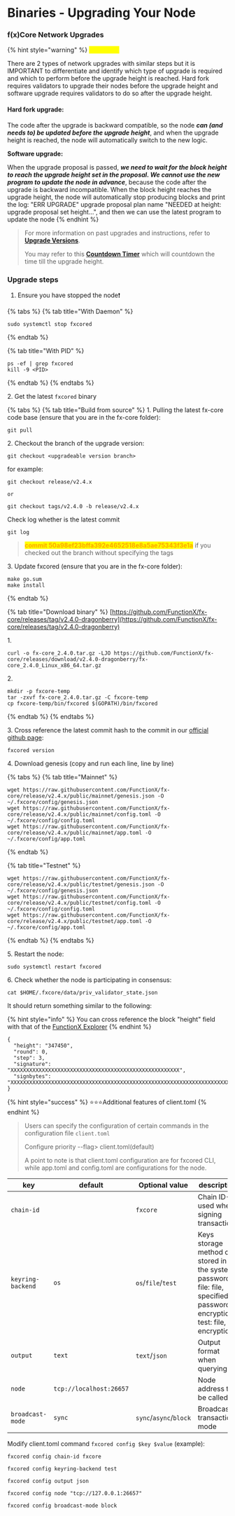 # Binaries - Upgrading Your Node

### f(x)Core Network Upgrades

{% hint style="warning" %}
<mark style="color:yellow;">**WARNING**</mark>

There are 2 types of network upgrades with similar steps but it is IMPORTANT to differentiate and identify which type of upgrade is required and which to perform before the upgrade height is reached. Hard fork requires validators to upgrade their nodes before the upgrade height and software upgrade requires validators to do so after the upgrade height.



#### **Hard fork upgrade:**

The code after the upgrade is backward compatible, so the node _**can (and needs to) be updated before the upgrade height**_, and when the upgrade height is reached, the node will automatically switch to the new logic.



**Software upgrade:**

When the upgrade proposal is passed, _**we need to wait for the block height to reach the upgrade height set in the proposal. We cannot use the new program to update the node in advance**_, because the code after the upgrade is backward incompatible. When the block height reaches the upgrade height, the node will automatically stop producing blocks and print the log: "ERR UPGRADE" upgrade proposal plan name "NEEDED at height: upgrade proposal set height...", and then we can use the latest program to update the node
{% endhint %}

> For more information on past upgrades and instructions, refer to [**Upgrade Versions**](../upgrade-versions/).
>
> You may refer to this [**Countdown Timer**](https://functionx.github.io/fx-upgrade/index.html) which will countdown the time till the upgrade height.

### Upgrade steps

1. Ensure you have stopped the node❗

{% tabs %}
{% tab title="With Daemon" %}
```
sudo systemctl stop fxcored
```
{% endtab %}

{% tab title="With PID" %}
```
ps -ef | grep fxcored
kill -9 <PID>
```
{% endtab %}
{% endtabs %}

2\. Get the latest `fxcored` binary

{% tabs %}
{% tab title="Build from source" %}
1\. Pulling the latest fx-core code base (ensure that you are in the fx-core folder):

```
git pull
```

2\. Checkout the branch of the upgrade version:

```shell
git checkout <upgradeable version branch>
```

for example:

```
git checkout release/v2.4.x

or

git checkout tags/v2.4.0 -b release/v2.4.x
```

Check log whether is the latest commit

```
git log
```

> <mark style="color:orange;">**commit 50a98ef23bffa392e4652518e8a5ae75343f3e1a**</mark> if you checked out the branch without specifying the tags

3\. Update fxcored (ensure that you are in the fx-core folder):

```
make go.sum
make install
```
{% endtab %}

{% tab title="Download binary" %}
[https://github.com/FunctionX/fx-core/releases/tag/v2.4.0-dragonberry](https://github.com/FunctionX/fx-core/releases/tag/v2.4.0-dragonberry)

1\.

```
curl -o fx-core_2.4.0.tar.gz -LJO https://github.com/FunctionX/fx-core/releases/download/v2.4.0-dragonberry/fx-core_2.4.0_Linux_x86_64.tar.gz
```

2\.

```
mkdir -p fxcore-temp
tar -zxvf fx-core_2.4.0.tar.gz -C fxcore-temp
cp fxcore-temp/bin/fxcored $(GOPATH)/bin/fxcored
```
{% endtab %}
{% endtabs %}

3\. Cross reference the latest commit hash to the commit in our [official github page](https://github.com/FunctionX/fx-core):

```
fxcored version
```

4\. Download genesis (copy and run each line, line by line)

{% tabs %}
{% tab title="Mainnet" %}
```
wget https://raw.githubusercontent.com/FunctionX/fx-core/release/v2.4.x/public/mainnet/genesis.json -O ~/.fxcore/config/genesis.json
wget https://raw.githubusercontent.com/FunctionX/fx-core/release/v2.4.x/public/mainnet/config.toml -O ~/.fxcore/config/config.toml
wget https://raw.githubusercontent.com/FunctionX/fx-core/release/v2.4.x/public/mainnet/app.toml -O ~/.fxcore/config/app.toml
```
{% endtab %}

{% tab title="Testnet" %}
```
wget https://raw.githubusercontent.com/FunctionX/fx-core/release/v2.4.x/public/testnet/genesis.json -O ~/.fxcore/config/genesis.json
wget https://raw.githubusercontent.com/FunctionX/fx-core/release/v2.4.x/public/testnet/config.toml -O ~/.fxcore/config/config.toml
wget https://raw.githubusercontent.com/FunctionX/fx-core/release/v2.4.x/public/testnet/app.toml -O ~/.fxcore/config/app.toml
```
{% endtab %}
{% endtabs %}

5\. Restart the node:

```
sudo systemctl restart fxcored
```

6\. Check whether the node is participating in consensus:

```
cat $HOME/.fxcore/data/priv_validator_state.json
```

It should return something similar to the following:

{% hint style="info" %}
You can cross reference the block "height" field with that of the [FunctionX Explorer](https://dhobyghaut-explorer.functionx.io/fxcore/blocks)
{% endhint %}

```
{
  "height": "347450",
  "round": 0,
  "step": 3,
  "signature": "XXXXXXXXXXXXXXXXXXXXXXXXXXXXXXXXXXXXXXXXXXXXXXXXXXXXXX",
  "signbytes": "XXXXXXXXXXXXXXXXXXXXXXXXXXXXXXXXXXXXXXXXXXXXXXXXXXXXXXXXXXXXXXXXXXXXXXXXXXXXXXXXXXXXXXXXXXXXXX"
}
```

{% hint style="success" %}
:star::star::star:Additional features of client.toml
{% endhint %}

> Users can specify the configuration of certain commands in the configuration file `client.toml`
>
> Configure priority --flag> client.toml(default)
>
> A point to note is that client.toml configuration are for fxcored CLI, while app.toml and config.toml are configurations for the node.

| key               | default                 | Optional value         | description                                                                                                                 |
| ----------------- | ----------------------- | ---------------------- | --------------------------------------------------------------------------------------------------------------------------- |
| `chain-id`        |                         | `fxcore`               | Chain ID-used when signing transactions                                                                                     |
| `keyring-backend` | `os`                    | `os`/`file`/`test`     | Keys storage method os: stored in the system password, file: file, specified password encryption, test: file, no encryption |
| `output`          | `text`                  | `text`/`json`          | Output format when querying                                                                                                 |
| `node`            | `tcp://localhost:26657` |                        | Node address to be called                                                                                                   |
| `broadcast-mode`  | `sync`                  | `sync`/`async`/`block` | Broadcast transaction mode                                                                                                  |

Modify client.toml command `fxcored config $key $value` (example):

```
fxcored config chain-id fxcore

fxcored config keyring-backend test

fxcored config output json

fxcored config node "tcp://127.0.0.1:26657"

fxcored config broadcast-mode block
```

